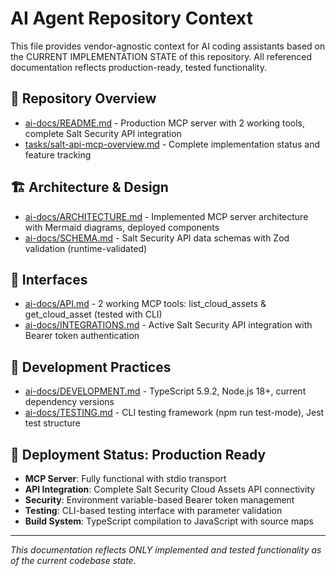 # AI Agent Repository Context

This file provides vendor-agnostic context for AI coding assistants based on the CURRENT IMPLEMENTATION STATE of this repository. All referenced documentation reflects production-ready, tested functionality.

## 🔧 Repository Overview
- [ai-docs/README.md](ai-docs/README.md) - Production MCP server with 2 working tools, complete Salt Security API integration
- [tasks/salt-api-mcp-overview.md](tasks/salt-api-mcp-overview.md) - Complete implementation status and feature tracking

## 🏗️ Architecture & Design  
- [ai-docs/ARCHITECTURE.md](ai-docs/ARCHITECTURE.md) - Implemented MCP server architecture with Mermaid diagrams, deployed components
- [ai-docs/SCHEMA.md](ai-docs/SCHEMA.md) - Salt Security API data schemas with Zod validation (runtime-validated)

## 🔌 Interfaces
- [ai-docs/API.md](ai-docs/API.md) - 2 working MCP tools: list_cloud_assets & get_cloud_asset (tested with CLI)
- [ai-docs/INTEGRATIONS.md](ai-docs/INTEGRATIONS.md) - Active Salt Security API integration with Bearer token authentication

## 🧪 Development Practices
- [ai-docs/DEVELOPMENT.md](ai-docs/DEVELOPMENT.md) - TypeScript 5.9.2, Node.js 18+, current dependency versions
- [ai-docs/TESTING.md](ai-docs/TESTING.md) - CLI testing framework (npm run test-mode), Jest test structure

## 🚀 Deployment Status: Production Ready
- **MCP Server**: Fully functional with stdio transport
- **API Integration**: Complete Salt Security Cloud Assets API connectivity
- **Security**: Environment variable-based Bearer token management
- **Testing**: CLI-based testing interface with parameter validation
- **Build System**: TypeScript compilation to JavaScript with source maps

---

*This documentation reflects ONLY implemented and tested functionality as of the current codebase state.*